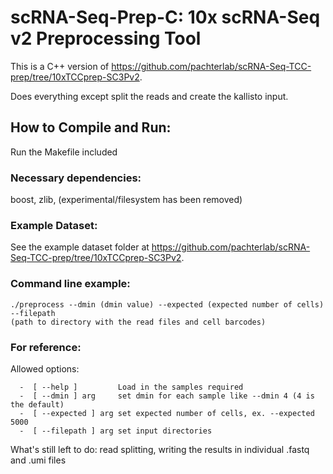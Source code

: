 # scRNA-Seq-Prep-C: 10x scRNA-Seq v2 Preprocessing Tool


This is a C++ version of <https://github.com/pachterlab/scRNA-Seq-TCC-prep/tree/10xTCCprep-SC3Pv2>.

Does everything except split the reads and create the kallisto input.

## How to Compile and Run:

Run the Makefile included

### Necessary dependencies:

boost, zlib, (experimental/filesystem has been removed)

### Example Dataset:

See the example dataset folder at <https://github.com/pachterlab/scRNA-Seq-TCC-prep/tree/10xTCCprep-SC3Pv2>. 


### Command line example:

```
./preprocess --dmin (dmin value) --expected (expected number of cells) --filepath 
(path to directory with the read files and cell barcodes)
```




### For reference: 

Allowed options:

```
  -  [ --help ]         Load in the samples required
  -  [ --dmin ] arg     set dmin for each sample like --dmin 4 (4 is the default)
  -  [ --expected ] arg set expected number of cells, ex. --expected 5000
  -  [ --filepath ] arg set input directories
```

What's still left to do: read splitting, writing the results in individual .fastq and .umi files